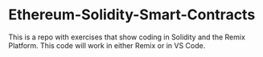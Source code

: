# Ethereum-Solidity-Smart-Contracts
This is a repo with exercises that show coding in Solidity and the Remix Platform. This code will work in either Remix or in VS Code. 
